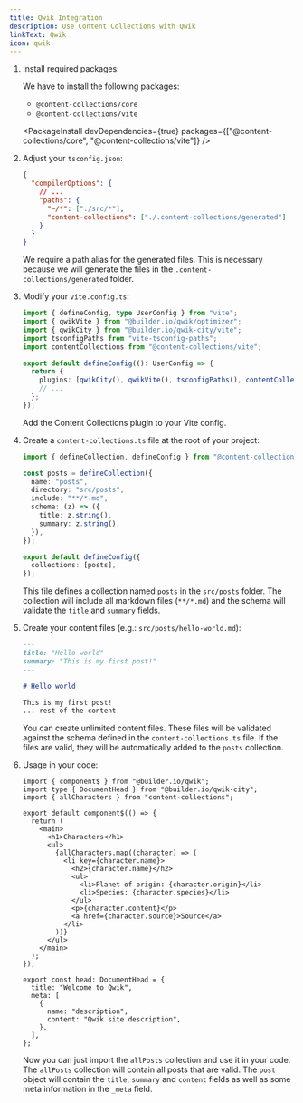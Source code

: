 ```yaml
---
title: Qwik Integration
description: Use Content Collections with Qwik
linkText: Qwik
icon: qwik
---
```


1. Install required packages:

   We have to install the following packages:

   - `@content-collections/core`
   - `@content-collections/vite`

   <PackageInstall devDependencies={true} packages={["@content-collections/core", "@content-collections/vite"]} />

1. Adjust your `tsconfig.json`:

   ```json
   {
     "compilerOptions": {
       // ...
       "paths": {
         "~/*": ["./src/*"],
         "content-collections": ["./.content-collections/generated"]
       }
     }
   }
   ```

   We require a path alias for the generated files.
   This is necessary because we will generate the files in the `.content-collections/generated` folder.

1. Modify your `vite.config.ts`:

   ```ts
   import { defineConfig, type UserConfig } from "vite";
   import { qwikVite } from "@builder.io/qwik/optimizer";
   import { qwikCity } from "@builder.io/qwik-city/vite";
   import tsconfigPaths from "vite-tsconfig-paths";
   import contentCollections from "@content-collections/vite";

   export default defineConfig((): UserConfig => {
     return {
       plugins: [qwikCity(), qwikVite(), tsconfigPaths(), contentCollections()],
       // ...
     };
   });
   ```

   Add the Content Collections plugin to your Vite config.

1. Create a `content-collections.ts` file at the root of your project:

   ```ts
   import { defineCollection, defineConfig } from "@content-collections/core";

   const posts = defineCollection({
     name: "posts",
     directory: "src/posts",
     include: "**/*.md",
     schema: (z) => ({
       title: z.string(),
       summary: z.string(),
     }),
   });

   export default defineConfig({
     collections: [posts],
   });
   ```

   This file defines a collection named `posts` in the `src/posts` folder.
   The collection will include all markdown files (`**/*.md`) and the schema will validate the `title` and `summary` fields.

1. Create your content files (e.g.: `src/posts/hello-world.md`):

   ```md
   ---
   title: "Hello world"
   summary: "This is my first post!"
   ---

   # Hello world

   This is my first post!
   ... rest of the content
   ```

   You can create unlimited content files.
   These files will be validated against the schema defined in the `content-collections.ts` file.
   If the files are valid, they will be automatically added to the `posts` collection.

1. Usage in your code:

   ```tsx
   import { component$ } from "@builder.io/qwik";
   import type { DocumentHead } from "@builder.io/qwik-city";
   import { allCharacters } from "content-collections";

   export default component$(() => {
     return (
       <main>
         <h1>Characters</h1>
         <ul>
           {allCharacters.map((character) => (
             <li key={character.name}>
               <h2>{character.name}</h2>
               <ul>
                 <li>Planet of origin: {character.origin}</li>
                 <li>Species: {character.species}</li>
               </ul>
               <p>{character.content}</p>
               <a href={character.source}>Source</a>
             </li>
           ))}
         </ul>
       </main>
     );
   });

   export const head: DocumentHead = {
     title: "Welcome to Qwik",
     meta: [
       {
         name: "description",
         content: "Qwik site description",
       },
     ],
   };
   ```

   Now you can just import the `allPosts` collection and use it in your code.
   The `allPosts` collection will contain all posts that are valid.
   The `post` object will contain the `title`, `summary` and `content` fields as well as some meta information in the `_meta` field.
